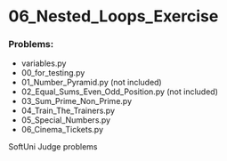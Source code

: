 # 06_Nested_Loops_Exercise

### Problems:
- variables.py
- 00_for_testing.py
- 01_Number_Pyramid.py (not included)
- 02_Equal_Sums_Even_Odd_Position.py (not included)
- 03_Sum_Prime_Non_Prime.py
- 04_Train_The_Trainers.py
- 05_Special_Numbers.py
- 06_Cinema_Tickets.py


SoftUni Judge problems

